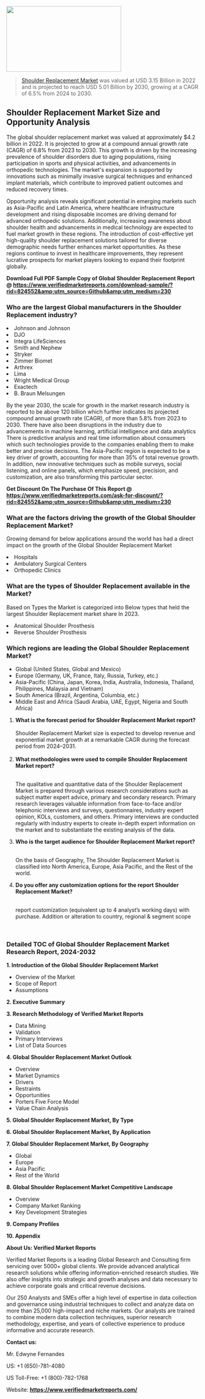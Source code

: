<img src="https://ffe5etoiles.com/wp-content/uploads/2024/12/MST1-300x171.png" alt="" width="300" height="171" class="alignnone size-medium wp-image-20088" /><blockquote><p><p><a href="https://www.verifiedmarketreports.com/download-sample/?rid=824552&utm_source=Github&utm_medium=230" target="_blank">Shoulder Replacement Market</a> was valued at USD 3.15 Billion in 2022 and is projected to reach USD 5.01 Billion by 2030, growing at a CAGR of 6.5% from 2024 to 2030.</p></blockquote><p><h2>Shoulder Replacement Market Size and Opportunity Analysis</h2><p>The global shoulder replacement market was valued at approximately $4.2 billion in 2022. It is projected to grow at a compound annual growth rate (CAGR) of 6.8% from 2023 to 2030. This growth is driven by the increasing prevalence of shoulder disorders due to aging populations, rising participation in sports and physical activities, and advancements in orthopedic technologies. The market's expansion is supported by innovations such as minimally invasive surgical techniques and enhanced implant materials, which contribute to improved patient outcomes and reduced recovery times.</p><p>Opportunity analysis reveals significant potential in emerging markets such as Asia-Pacific and Latin America, where healthcare infrastructure development and rising disposable incomes are driving demand for advanced orthopedic solutions. Additionally, increasing awareness about shoulder health and advancements in medical technology are expected to fuel market growth in these regions. The introduction of cost-effective yet high-quality shoulder replacement solutions tailored for diverse demographic needs further enhances market opportunities. As these regions continue to invest in healthcare improvements, they represent lucrative prospects for market players looking to expand their footprint globally.</p></p><p class=""><strong>Download Full PDF Sample Copy of Global Shoulder Replacement Report @ <a href="https://www.verifiedmarketreports.com/download-sample/?rid=824552&amp;utm_source=Github&amp;utm_medium=230" target="_blank">https://www.verifiedmarketreports.com/download-sample/?rid=824552&amp;utm_source=Github&amp;utm_medium=230</a></strong></p><h3 id="" class="">Who are the largest Global manufacturers in the Shoulder Replacement industry?</h3><p><li>Johnson and Johnson</li><li> DJO</li><li> Integra LifeSciences</li><li> Smith and Nephew</li><li> Stryker</li><li> Zimmer Biomet</li><li> Arthrex</li><li> Lima</li><li> Wright Medical Group</li><li> Exactech</li><li> B. Braun Melsungen</li></p><div class=""><div class="" dir="" data-message-author-role="" data-message-id="" data-message-model-slug=""><div class=""><div class=""><div class=""><div class="" dir="" data-message-author-role="" data-message-id="" data-message-model-slug=""><div class=""><div class=""><p>By the year 2030, the scale for growth in the market research industry is reported to be above 120 billion which further indicates its projected compound annual growth rate (CAGR), of more than 5.8% from 2023 to 2030. There have also been disruptions in the industry due to advancements in machine learning, artificial intelligence and data analytics There is predictive analysis and real time information about consumers which such technologies provide to the companies enabling them to make better and precise decisions. The Asia-Pacific region is expected to be a key driver of growth, accounting for more than 35% of total revenue growth. In addition, new innovative techniques such as mobile surveys, social listening, and online panels, which emphasize speed, precision, and customization, are also transforming this particular sector.</p><p><strong>Get Discount On The Purchase Of This Report @&nbsp; <a href="https://www.verifiedmarketreports.com/ask-for-discount/?rid=824552&amp;utm_source=Github&amp;utm_medium=230" target="_blank">https://www.verifiedmarketreports.com/ask-for-discount/?rid=824552&amp;utm_source=Github&amp;utm_medium=230</a></strong></p></div></div></div></div></div></div></div></div><h3 id="" class="">What are the factors driving the growth of the Global Shoulder Replacement Market?</h3><p id="" class="">Growing demand for below applications around the world has had a direct impact on the growth of the Global Shoulder Replacement Market</p><p id="" class=""><li>Hospitals</li><li> Ambulatory Surgical Centers</li><li> Orthopedic Clinics</li></p><h3 id="" class="">What are the types of Shoulder Replacement available in the Market?</h3><p id="" class="">Based on Types the Market is categorized into Below types that held the largest Shoulder Replacement market share In 2023.</p><p id="" class=""><li>Anatomical Shoulder Prosthesis</li><li> Reverse Shoulder Prosthesis</li></p><h3 id="" class="">Which regions are leading the Global Shoulder Replacement Market?</h3><ul><li>Global (United States, Global and Mexico)</li><li>Europe (Germany, UK, France, Italy, Russia, Turkey, etc.)</li><li>Asia-Pacific (China, Japan, Korea, India, Australia, Indonesia, Thailand, Philippines, Malaysia and Vietnam)</li><li>South America (Brazil, Argentina, Columbia, etc.)</li><li>Middle East and Africa (Saudi Arabia, UAE, Egypt, Nigeria and South Africa)</li></ul><p><ol><li><strong>What is the forecast period for Shoulder Replacement Market report?<br /></strong><br /><span data-sheets-root="1" data-sheets-value="{&quot;1&quot;:2,&quot;2&quot;:&quot;XXXX size is expected to develop revenue and exponential market growth at a remarkable CAGR during the forecast period from 2024&ndash;2030.&quot;}" data-sheets-userformat="{&quot;2&quot;:12674,&quot;4&quot;:{&quot;1&quot;:2,&quot;2&quot;:16776960},&quot;10&quot;:2,&quot;11&quot;:0,&quot;15&quot;:&quot;Arial&quot;,&quot;16&quot;:12}">Shoulder Replacement Market size is expected to develop revenue and exponential market growth at a remarkable CAGR during the forecast period from 2024&ndash;2031.</span><br /><br /></li><li><strong>What methodologies were used to compile Shoulder Replacement Market report?<br /><br /></strong><p>The qualitative and quantitative data of the&nbsp;Shoulder Replacement Market is prepared through various research considerations such as subject matter expert advice, primary and secondary research. Primary research leverages valuable information from face-to-face and/or telephonic interviews and surveys, questionnaires, industry expert opinion, KOLs, customers, and others. Primary interviews are conducted regularly with industry experts to create in-depth expert information on the market and to substantiate the existing analysis of the data.&nbsp;</p></li><li><strong>Who is the target audience for Shoulder Replacement Market report?<br /><br /></strong><p>On the basis of Geography, The&nbsp;Shoulder Replacement Market is classified into North America, Europe, Asia Pacific, and the Rest of the world.</p></li><li><strong>Do you offer any customization options for the report Shoulder Replacement Market?<br /><br /></strong><p>report customization (equivalent up to 4 analyst&rsquo;s working days) with purchase. Addition or alteration to country, regional &amp; segment scope</p><p>&nbsp;</p></li></ol></p><h3 id="" class="">Detailed TOC of Global Shoulder Replacement Market Research Report, 2024-2032</h3><p id="" class=""><strong>1. Introduction of the Global Shoulder Replacement Market</strong></p><ul><li>Overview of the Market</li><li>Scope of Report</li><li>Assumptions</li></ul><p id="" class=""><strong>2. Executive Summary</strong></p><p id="" class=""><strong>3. Research Methodology of&nbsp;Verified Market Reports</strong></p><ul><li>Data Mining</li><li>Validation</li><li>Primary Interviews</li><li>List of Data Sources</li></ul><p id="" class=""><strong>4. Global Shoulder Replacement Market Outlook</strong></p><ul><li>Overview</li><li>Market Dynamics</li><li>Drivers</li><li>Restraints</li><li>Opportunities</li><li>Porters Five Force Model</li><li>Value Chain Analysis</li></ul><p id="" class=""><strong>5. Global Shoulder Replacement Market, By&nbsp;Type</strong></p><p id="" class=""><strong>6. Global Shoulder Replacement Market, By Application</strong></p><p id="" class=""><strong>7. Global Shoulder Replacement Market, By Geography</strong></p><ul><li>Global</li><li>Europe</li><li>Asia Pacific</li><li>Rest of the World</li></ul><p id="" class=""><strong>8. Global Shoulder Replacement Market Competitive Landscape</strong></p><ul><li>Overview</li><li>Company Market Ranking</li><li>Key Development Strategies</li></ul><p id="" class=""><strong>9. Company Profiles</strong></p><p id="" class=""><strong>10. Appendix</strong></p><p id="" class=""><strong>About Us: Verified Market Reports</strong></p><p id="" class="">Verified Market Reports is a leading Global Research and Consulting firm servicing over 5000+ global clients. We provide advanced analytical research solutions while offering information-enriched research studies. We also offer insights into strategic and growth analyses and data necessary to achieve corporate goals and critical revenue decisions.</p><p id="" class="">Our 250 Analysts and SMEs offer a high level of expertise in data collection and governance using industrial techniques to collect and analyze data on more than 25,000 high-impact and niche markets. Our analysts are trained to combine modern data collection techniques, superior research methodology, expertise, and years of collective experience to produce informative and accurate research.</p><p id="" class=""><strong>Contact us:</strong></p><p id="" class="">Mr. Edwyne Fernandes</p><p id="" class="">US: +1 (650)-781-4080</p><p id="" class="">US Toll-Free: +1 (800)-782-1768</p><p id="" class="">Website: <a target="" data-test-app-aware-link=""><strong>https://www.verifiedmarketreports.com/</strong></a></p>
